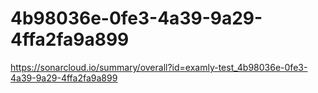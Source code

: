 # 4b98036e-0fe3-4a39-9a29-4ffa2fa9a899
https://sonarcloud.io/summary/overall?id=examly-test_4b98036e-0fe3-4a39-9a29-4ffa2fa9a899

